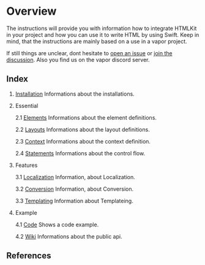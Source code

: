 # Overview

The instructions will provide you with information how to integrate HTMLKit in your project and how you can use it to write HTML by using Swift. Keep in mind, that the instructions are mainly based on a use in a vapor project.

If still things are unclear, dont hesitate to [open an issue](https://github.com/vapor-community/HTMLKit/issues) or [join the discussion](https://github.com/vapor-community/HTMLKit/discussions). Also you find us on the vapor discord server.

## Index

1. [Installation](Instructions/Installation.md)
    Informations about the installations.

2. Essential

    2.1 [Elements](Instructions/Essential/Elements.md)
    Informations about the element definitions.
    
    2.2 [Layouts](Instructions/Essential/Layouts.md)
    Informations about the layout definitions.
    
    2.3 [Context](Instructions/Essential/Context.md)
    Informations about the context definition.
    
    2.4 [Statements](Instructions/Essential/Statements.md)
    Informations about the control flow.

3. Features

    3.1 [Localization](Instructions/Features/Localization.md)
    Information, about Localization.
    
    3.2 [Conversion](Instructions/Features/Conversion.md)
    Information, about Conversion.
    
    3.3 [Templating](Instructions/Features/Templating.md)
    Information about Templateing.
    

4. Example

    4.1 [Code](https://github.com/vapor-community/HTMLKit/tree/main/Instructions/Example/Page)
    Shows a code example.
    
    4.2 [Wiki](https://github.com/vapor-community/HTMLKit/wiki)
    Informations about the public api.

## References
